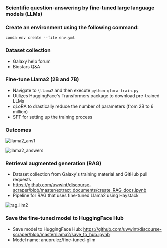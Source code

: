 ### Scientific question-answering by fine-tuned large language models (LLMs) 

### Create an environment using the following command:
`conda env create --file env.yml`

### Dataset collection
- Galaxy help forum
- Biostars Q&A

### Fine-tune Llama2 (2B and 7B)
- Navigate to `\llama2` and then execute `python qlora-train.py`
- Utilizes HuggingFace's Transformers package to download pre-trained LLMs
- qLoRA to drastically reduce the number of parameters (from 2B to 6 million)
- SFT for setting up the training process

### Outcomes

![llama2_ans1](https://github.com/user-attachments/assets/74d92c7a-7522-4e58-8c33-4c3e418a8c93)

![llama2_answers](https://github.com/user-attachments/assets/1f368b2e-b2d3-436e-8888-2e10eb3e3622)

### Retrieval augmented generation (RAG)
- Dataset collection from Galaxy's training material and GitHub pull requests
- https://github.com/uwwint/discourse-scraper/blob/master/extract_documents/create_RAG_docs.ipynb
- Pipeline for RAG that uses fine-tuned Llama2 using Haystack

![rag_llm2](https://github.com/user-attachments/assets/d2458cae-e846-4da8-9542-78d69fd84a57)

### Save the fine-tuned model to HuggingFace Hub
- Save model to HuggingFace Hub: https://github.com/uwwint/discourse-scraper/blob/master/llama2/save_to_hub.ipynb
- Model name: anuprulez/fine-tuned-gllm 

